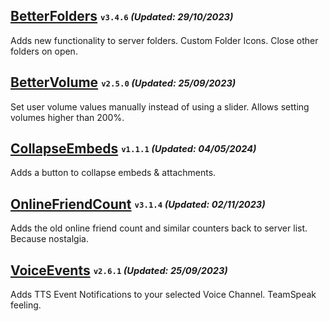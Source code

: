 ## [BetterFolders](https://betterdiscord.app/plugin/BetterFolders) <sub><sup>`v3.4.6` *(Updated: 29/10/2023)*</sup></sub>
Adds new functionality to server folders. Custom Folder Icons. Close other folders on open.

## [BetterVolume](https://betterdiscord.app/plugin/BetterVolume) <sub><sup>`v2.5.0` *(Updated: 25/09/2023)*</sup></sub>
Set user volume values manually instead of using a slider. Allows setting volumes higher than 200%.

## [CollapseEmbeds](https://betterdiscord.app/plugin/CollapseEmbeds) <sub><sup>`v1.1.1` *(Updated: 04/05/2024)*</sup></sub>
Adds a button to collapse embeds & attachments.

## [OnlineFriendCount](https://betterdiscord.app/plugin/OnlineFriendCount) <sub><sup>`v3.1.4` *(Updated: 02/11/2023)*</sup></sub>
Adds the old online friend count and similar counters back to server list. Because nostalgia.

## [VoiceEvents](https://betterdiscord.app/plugin/VoiceEvents) <sub><sup>`v2.6.1` *(Updated: 25/09/2023)*</sup></sub>
Adds TTS Event Notifications to your selected Voice Channel. TeamSpeak feeling.
